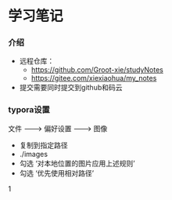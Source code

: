 # 学习笔记

### 介绍

+ 远程仓库：
  + https://github.com/Groot-xie/studyNotes
  + https://gitee.com/xiexiaohua/my_notes
+ 提交需要同时提交到github和码云



### typora设置

文件 ---> 偏好设置 ---> 图像

+ 复制到指定路径
+ ./images
+ 勾选 ‘对本地位置的图片应用上述规则’
+ 勾选 ‘优先使用相对路径’

1